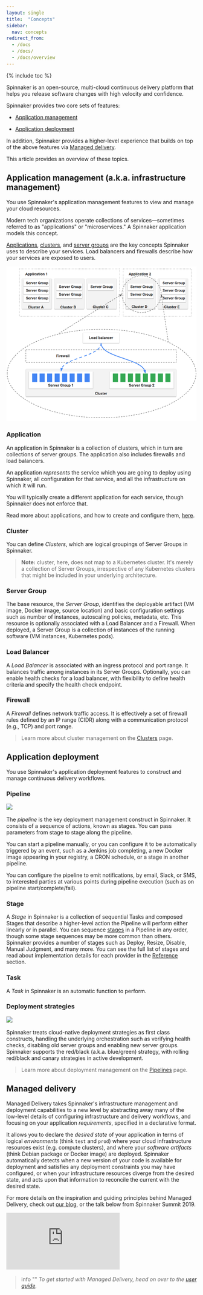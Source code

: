 ```yaml
---
layout: single
title:  "Concepts"
sidebar:
  nav: concepts
redirect_from:
  - /docs
  - /docs/
  - /docs/overview
---
```


{% include toc %}

Spinnaker is an open-source, multi-cloud continuous delivery platform that helps
you release software changes with high velocity and confidence.

Spinnaker provides two core sets of features:

* [Application management](#application-management)

* [Application deployment](#application-deployment)

In addition, Spinnaker provides a higher-level experience that builds on top of the above features via [Managed delivery](#managed-delivery).

This article provides an overview of these topics.

## Application management (a.k.a. infrastructure management)

You use Spinnaker's application management features to view and manage your
cloud resources.

Modern tech organizations operate collections of services&mdash;sometimes
referred to as "applications" or "microservices." A Spinnaker application models
this concept.

[Applications](#application), [clusters](#cluster), and [server
groups](#server-group) are the key concepts Spinnaker uses to describe your
services. Load balancers and firewalls describe how your services are exposed to
users.

![](clusters.png)

### Application

An application in Spinnaker is a collection of clusters, which in turn are
collections of server groups. The application also includes firewalls and load
balancers.

An application *represents* the service which you are going to deploy using
Spinnaker, all configuration for that service, and all the infrastructure on
which it will run.

You will typically create a different application for each service, though
Spinnaker does not enforce that.

Read more about applications, and how to create and configure them,
[here](/guides/user/applications/).

### Cluster

You can define *Clusters*, which are logical groupings of Server Groups in
Spinnaker.

> **Note:** cluster, here, does not map to a Kubernetes cluster. It's merely a
> collection of Server Groups, irrespective of any Kubernetes clusters that might
> be included in your underlying architecture.

### Server Group

The base resource, the *Server Group*, identifies the deployable artifact (VM image, Docker image, source location) and basic configuration settings such as number of instances, autoscaling policies, metadata, etc.
This resource is optionally associated with a Load Balancer and a Firewall.
When deployed, a Server Group is a collection of instances of the running
software (VM instances, Kubernetes pods).

### Load Balancer

A *Load Balancer* is associated with an ingress protocol and port range. It balances traffic among instances in its Server Groups. Optionally, you can enable health checks for a load balancer, with flexibility to define health criteria and specify the health check endpoint.

### Firewall

A *Firewall* defines network traffic access. It is effectively a set of firewall rules defined by an IP range (CIDR) along with a communication protocol (e.g., TCP) and port range.

> Learn more about cluster management on the [Clusters](/concepts/clusters/) page.

## Application deployment

You use Spinnaker's application deployment features to construct and manage continuous delivery workflows.

### Pipeline

![](pipelines.png)

The *pipeline* is the key deployment management construct in Spinnaker.
It consists of a sequence of actions, known as stages. You can pass parameters
from stage to stage along the pipeline.

You can start a pipeline manually, or you can configure it to be automatically
triggered by an event, such as a Jenkins job completing, a new Docker image appearing in your registry, a CRON schedule, or a stage in another pipeline.

You can configure the pipeline to emit notifications, by email, Slack, or SMS,
to interested parties at various points during pipeline execution (such as on
pipeline start/complete/fail).

### Stage

A *Stage* in Spinnaker is a collection of sequential Tasks and composed Stages that
describe a higher-level action the Pipeline will perform either linearly or in parallel.
You can sequence [stages](/reference/pipeline/stages/) in a Pipeline in any order, though some
stage sequences may be more common than others. Spinnaker provides a number of
stages such as Deploy, Resize, Disable, Manual Judgment, and many more. You can
see the full list of stages and read about implementation details for each
provider in the [Reference](/reference/providers) section.

### Task

A *Task* in Spinnaker is an automatic function to perform.

### Deployment strategies

![](deployment-strategies.png)

Spinnaker treats cloud-native deployment strategies as first class constructs, handling the underlying orchestration such as verifying health checks, disabling old server groups and enabling new server groups. Spinnaker supports the red/black (a.k.a. blue/green) strategy, with rolling red/black and canary strategies in active development.

> Learn more about deployment management on the [Pipelines](/concepts/pipelines/) page.

## Managed delivery
Managed Delivery takes Spinnaker's infrastructure management and deployment capabilities
to a new level by abstracting away many of the low-level details of configuring infrastructure
and delivery workflows, and focusing on your application _requirements_, specified in a declarative
format.
 
It allows you to declare the _desired state_ of your application in terms of logical _environments_
(think `test` and `prod`) where your cloud infrastructure resources exist (e.g. compute clusters),
and where your _software artifacts_ (think Debian package or Docker image) are deployed. 
Spinnaker automatically detects when a new version of your code is available for deployment and
satisfies any deployment constraints you may have configured, or when your infrastructure resources
diverge from the desired state, and acts upon that information to reconcile the current with the 
desired state. 

For more details on the inspiration and guiding principles behind
Managed Delivery, check out [our blog](https://blog.spinnaker.io/managed-delivery-evolving-continuous-delivery-at-netflix-eb74877fb33c),
or the talk below from Spinnaker Summit 2019.

<iframe src="https://www.youtube.com/embed/mEgvOfmLnlY" frameborder="0" allow="accelerometer; autoplay; clipboard-write; encrypted-media; gyroscope; picture-in-picture" allowfullscreen></iframe>

> info ""
> _To get started with Managed Delivery, head on over to the [user guide](/guides/user/managed-delivery/)._

